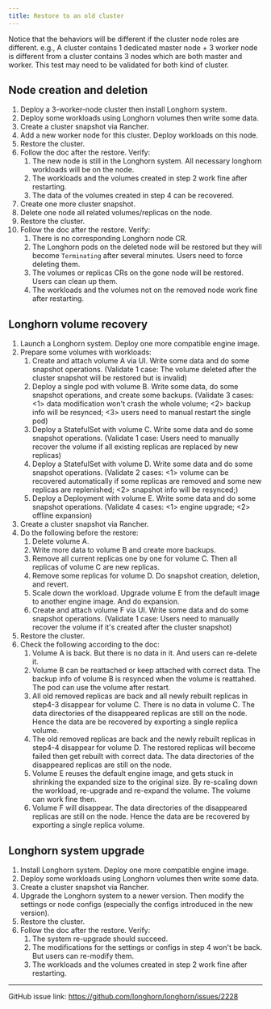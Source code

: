 ```yaml
---
title: Restore to an old cluster
---
```


Notice that the behaviors will be different if the cluster node roles are different. e.g., A cluster contains 1 dedicated master node + 3 worker node is different from a cluster contains 3 nodes which are both master and worker.
This test may need to be validated for both kind of cluster.

## Node creation and deletion

1. Deploy a 3-worker-node cluster then install Longhorn system.
2. Deploy some workloads using Longhorn volumes then write some data.
3. Create a cluster snapshot via Rancher.
4. Add a new worker node for this cluster. Deploy workloads on this node.
5. Restore the cluster.
6. Follow the doc after the restore. Verify:
    1. The new node is still in the Longhorn system. All necessary longhorn workloads will be on the node.
    2. The workloads and the volumes created in step 2 work fine after restarting.
    3. The data of the volumes created in step 4 can be recovered.
7. Create one more cluster snapshot.
8. Delete one node all related volumes/replicas on the node.
9. Restore the cluster.
10. Follow the doc after the restore. Verify:
    1. There is no corresponding Longhorn node CR.
    2. The Longhorn pods on the deleted node will be restored but they will become `Terminating` after several minutes. Users need to force deleting them.
    3. The volumes or replicas CRs on the gone node will be restored. Users can clean up them.
    4. The workloads and the volumes not on the removed node work fine after restarting.

## Longhorn volume recovery

1. Launch a Longhorn system. Deploy one more compatible engine image.
2. Prepare some volumes with workloads:
    1. Create and attach volume A via UI. Write some data and do some snapshot operations. (Validate 1 case: The volume deleted after the cluster snapshot will be restored but is invalid)
    2. Deploy a single pod with volume B. Write some data, do some snapshot operations, and create some backups. (Validate 3 cases: <1> data modification won't crash the whole volume; <2> backup info will be resynced; <3> users need to manual restart the single pod)
    3. Deploy a StatefulSet with volume C. Write some data and do some snapshot operations. (Validate 1 case: Users need to manually recover the volume if all existing replicas are replaced by new replicas)
    4. Deploy a StatefulSet with volume D. Write some data and do some snapshot operations. (Validate 2 cases: <1> volume can be recovered automatically if some replicas are removed and some new replicas are replenished; <2> snapshot info will be resynced;)
    5. Deploy a Deployment with volume E. Write some data and do some snapshot operations. (Validate 4 cases: <1> engine upgrade; <2> offline expansion)
3. Create a cluster snapshot via Rancher.
4. Do the following before the restore:
    1. Delete volume A.
    2. Write more data to volume B and create more backups.
    3. Remove all current replicas one by one for volume C. Then all replicas of volume C are new replicas.
    4. Remove some replicas for volume D. Do snapshot creation, deletion, and revert.
    5. Scale down the workload. Upgrade volume E from the default image to another engine image. And do expansion.
    6. Create and attach volume F via UI. Write some data and do some snapshot operations. (Validate 1 case: Users need to manually recover the volume if it's created after the cluster snapshot)
5. Restore the cluster.
6. Check the following according to the doc:
    1. Volume A is back. But there is no data in it. And users can re-delete it.
    2. Volume B can be reattached or keep attached with correct data. The backup info of volume B is resynced when the volume is reattahed. The pod can use the volume after restart.
    3. All old removed replicas are back and all newly rebuilt replicas in step4-3 disappear for volume C. There is no data in volume C. The data directories of the disappeared replicas are still on the node. Hence the data are be recovered by exporting a single replica volume.
    4. The old removed replicas are back and the newly rebuilt replicas in step4-4 disappear for volume D. The restored replicas will become failed then get rebuilt with correct data. The data directories of the disappeared replicas are still on the node.
    5. Volume E reuses the default engine image, and gets stuck in shrinking the expanded size to the original size. By re-scaling down the workload, re-upgrade and re-expand the volume. The volume can work fine then.
    6. Volume F will disappear. The data directories of the disappeared replicas are still on the node. Hence the data are be recovered by exporting a single replica volume.

## Longhorn system upgrade

1. Install Longhorn system. Deploy one more compatible engine image.
2. Deploy some workloads using Longhorn volumes then write some data.
3. Create a cluster snapshot via Rancher.
4. Upgrade the Longhorn system to a newer version. Then modify the settings or node configs (especially the configs introduced in the new version).
5. Restore the cluster.
6. Follow the doc after the restore. Verify:
    1. The system re-upgrade should succeed.
    2. The modifications for the settings or configs in step 4 won't be back. But users can re-modify them.
    3. The workloads and the volumes created in step 2 work fine after restarting.

---

GitHub issue link: https://github.com/longhorn/longhorn/issues/2228
